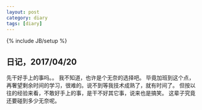 ```yaml
---
layout: post
category: diary
tags: [diary]
---
```

{% include JB/setup %}


## 日记，2017/04/20
先干好手上的事吗。。
我不知道，也许是个无奈的选择吧。
毕竟加班到这个点，再奢望剩余时间的学习，很难的。说不到等我技术成熟了，就有时间了。
但按以往的经验来看，不敢好手上的事，是干不好其它事，说来也是搞笑。
这辈子究竟还要碰到多少无奈呢。



